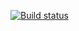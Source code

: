[![Build status](https://ci.appveyor.com/api/projects/status/dau8ayj5udmvj8vu/branch/main?svg=true)](https://ci.appveyor.com/project/Summer20100/ahj-05-forms/branch/main)